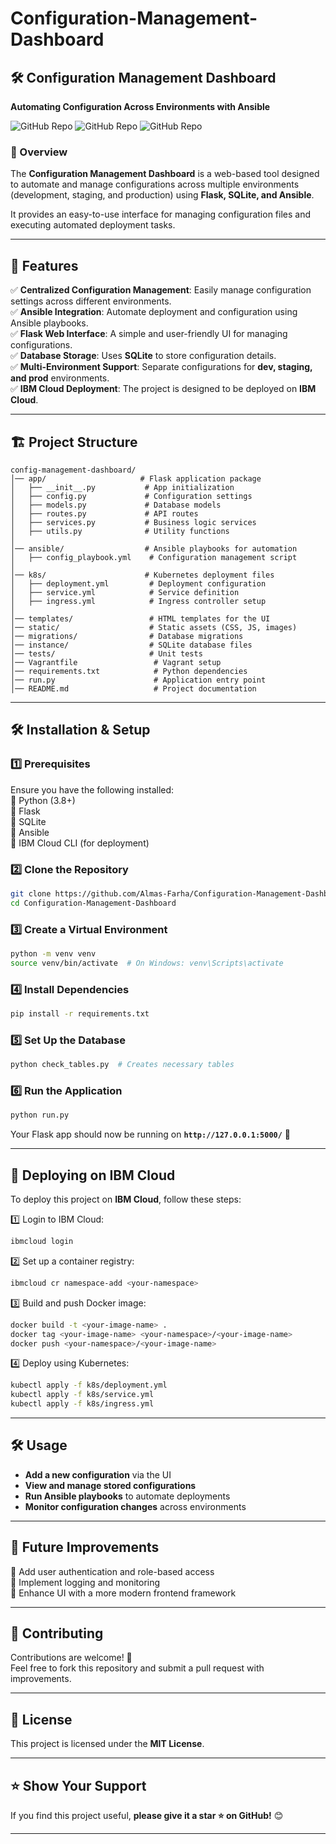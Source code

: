 # Configuration-Management-Dashboard



## 🛠️ Configuration Management Dashboard  
**Automating Configuration Across Environments with Ansible**  

![GitHub Repo](https://img.shields.io/badge/Flask-2.0%2B-blue) ![GitHub Repo](https://img.shields.io/badge/Ansible-Automation-red) ![GitHub Repo](https://img.shields.io/badge/IBM%20Cloud-Deployment-green)

### **📌 Overview**  
The **Configuration Management Dashboard** is a web-based tool designed to automate and manage configurations across multiple environments (development, staging, and production) using **Flask, SQLite, and Ansible**.  

It provides an easy-to-use interface for managing configuration files and executing automated deployment tasks.

---

## 🚀 **Features**  
✅ **Centralized Configuration Management**: Easily manage configuration settings across different environments.  
✅ **Ansible Integration**: Automate deployment and configuration using Ansible playbooks.  
✅ **Flask Web Interface**: A simple and user-friendly UI for managing configurations.  
✅ **Database Storage**: Uses **SQLite** to store configuration details.  
✅ **Multi-Environment Support**: Separate configurations for **dev, staging, and prod** environments.  
✅ **IBM Cloud Deployment**: The project is designed to be deployed on **IBM Cloud**.  

---

## 🏗 **Project Structure**  
```plaintext
config-management-dashboard/
│── app/                     # Flask application package
│   ├── __init__.py           # App initialization
│   ├── config.py             # Configuration settings
│   ├── models.py             # Database models
│   ├── routes.py             # API routes
│   ├── services.py           # Business logic services
│   ├── utils.py              # Utility functions
│
│── ansible/                  # Ansible playbooks for automation
│   ├── config_playbook.yml    # Configuration management script
│
│── k8s/                      # Kubernetes deployment files
│   ├── deployment.yml         # Deployment configuration
│   ├── service.yml            # Service definition
│   ├── ingress.yml            # Ingress controller setup
│
│── templates/                 # HTML templates for the UI
│── static/                    # Static assets (CSS, JS, images)
│── migrations/                # Database migrations
│── instance/                  # SQLite database files
│── tests/                     # Unit tests
│── Vagrantfile                 # Vagrant setup
│── requirements.txt            # Python dependencies
│── run.py                      # Application entry point
│── README.md                   # Project documentation
```

---

## 🛠 **Installation & Setup**  

### **1️⃣ Prerequisites**  
Ensure you have the following installed:  
🔹 Python (3.8+)  
🔹 Flask  
🔹 SQLite  
🔹 Ansible  
🔹 IBM Cloud CLI (for deployment)  

### **2️⃣ Clone the Repository**  
```sh
git clone https://github.com/Almas-Farha/Configuration-Management-Dashboard.git
cd Configuration-Management-Dashboard
```

### **3️⃣ Create a Virtual Environment**  
```sh
python -m venv venv
source venv/bin/activate  # On Windows: venv\Scripts\activate
```

### **4️⃣ Install Dependencies**  
```sh
pip install -r requirements.txt
```

### **5️⃣ Set Up the Database**  
```sh
python check_tables.py  # Creates necessary tables
```

### **6️⃣ Run the Application**  
```sh
python run.py
```
Your Flask app should now be running on **`http://127.0.0.1:5000/`** 🎉

---

## 🚀 **Deploying on IBM Cloud**  
To deploy this project on **IBM Cloud**, follow these steps:  

1️⃣ Login to IBM Cloud:  
```sh
ibmcloud login
```
2️⃣ Set up a container registry:  
```sh
ibmcloud cr namespace-add <your-namespace>
```
3️⃣ Build and push Docker image:  
```sh
docker build -t <your-image-name> .
docker tag <your-image-name> <your-namespace>/<your-image-name>
docker push <your-namespace>/<your-image-name>
```
4️⃣ Deploy using Kubernetes:  
```sh
kubectl apply -f k8s/deployment.yml
kubectl apply -f k8s/service.yml
kubectl apply -f k8s/ingress.yml
```

---

## 🛠 **Usage**  
- **Add a new configuration** via the UI  
- **View and manage stored configurations**  
- **Run Ansible playbooks** to automate deployments  
- **Monitor configuration changes** across environments  

---

## 📌 **Future Improvements**  
🚀 Add user authentication and role-based access  
🚀 Implement logging and monitoring  
🚀 Enhance UI with a more modern frontend framework  

---

## 🤝 **Contributing**  
Contributions are welcome! 🎉  
Feel free to fork this repository and submit a pull request with improvements.

---

## 📜 **License**  
This project is licensed under the **MIT License**.  

---

## ⭐ **Show Your Support**  
If you find this project useful, **please give it a star ⭐ on GitHub!** 😊  

---

